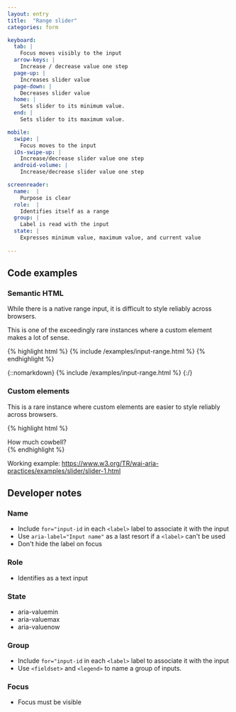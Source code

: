 ```yaml
---
layout: entry
title:  "Range slider"
categories: form

keyboard:
  tab: |
    Focus moves visibly to the input
  arrow-keys: |
    Increase / decrease value one step
  page-up: |
    Increases slider value
  page-down: |
    Decreases slider value
  home: |
    Sets slider to its minimum value.
  end: |
    Sets slider to its maximum value.

mobile:
  swipe: |
    Focus moves to the input
  iOs-swipe-up: |
    Increase/decrease slider value one step
  android-volume: |
    Increase/decrease slider value one step

screenreader:
  name:  |
    Purpose is clear
  role:  |
    Identifies itself as a range
  group: |
    Label is read with the input
  state: |
    Expresses minimum value, maximum value, and current value
      
---
```


## Code examples


### Semantic HTML
While there is a native range input, it is difficult to style reliably across browsers.

This is one of the exceedingly rare instances where a custom element makes a lot of sense.

{% highlight html %}
{% include /examples/input-range.html %}
{% endhighlight %}

{::nomarkdown}
{% include /examples/input-range.html %}
{:/}


### Custom elements

This is a rare instance where custom elements are easier to style reliably across browsers.

{% highlight html %}
<div id="range-label">
  How much cowbell?
</div>
<div class="track">
  <div id="thumb"
       role="slider"
       tabindex="0"
       aria-valuemin="0"
       aria-valuenow="10"
       aria-valuemax="11"
       aria-labelledby="range-label">
  </div>
</div>
{% endhighlight %}

Working example: <https://www.w3.org/TR/wai-aria-practices/examples/slider/slider-1.html>


## Developer notes

### Name
- Include `for="input-id` in each `<label>` label to associate it with the input
- Use `aria-label="Input name"` as a last resort if a `<label>` can't be used
- Don't hide the label on focus

### Role
- Identifies as a text input

### State
- aria-valuemin
- aria-valuemax
- aria-valuenow

### Group
- Include `for="input-id` in each `<label>` label to associate it with the input
- Use `<fieldset>` and `<legend>` to name a group of inputs.

### Focus
- Focus must be visible